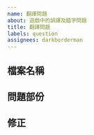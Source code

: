 ```yaml
---
name: 翻譯問題
about: 遊戲中的誤譯及錯字問題
title: 翻譯問題
labels: question
assignees: darkborderman
---
```


## 檔案名稱
<!-- 檔案路徑, 例如 Core/LanguageInfo.xml -->

## 問題部份
<!-- 有誤譯的部份, 可以截圖或是截文字 -->

## 修正
<!-- 可能的修正方式 -->
